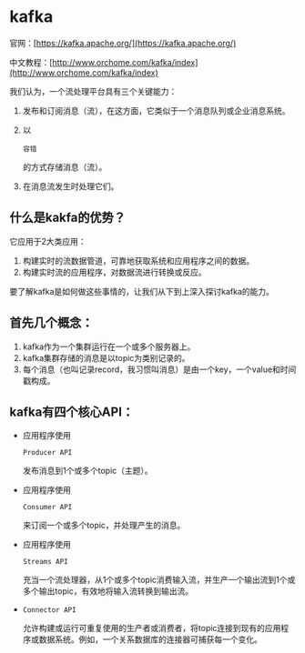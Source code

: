 # kafka

官网：[https://kafka.apache.org/](https://kafka.apache.org/)

中文教程：[http://www.orchome.com/kafka/index](http://www.orchome.com/kafka/index)

我们认为，一个流处理平台具有三个关键能力：

1. 发布和订阅消息（流），在这方面，它类似于一个消息队列或企业消息系统。
2. 以

   `容错`

   的方式存储消息（流）。

3. 在消息流发生时处理它们。

## 什么是kakfa的优势？

它应用于2大类应用：

1. 构建实时的流数据管道，可靠地获取系统和应用程序之间的数据。
2. 构建实时流的应用程序，对数据流进行转换或反应。

要了解kafka是如何做这些事情的，让我们从下到上深入探讨kafka的能力。

## 首先几个概念：

1. kafka作为一个集群运行在一个或多个服务器上。
2. kafka集群存储的消息是以topic为类别记录的。
3. 每个消息（也叫记录record，我习惯叫消息）是由一个key，一个value和时间戳构成。

## kafka有四个核心API：

* 应用程序使用 

  `Producer API`

   发布消息到1个或多个topic（主题）。

* 应用程序使用 

  `Consumer API`

   来订阅一个或多个topic，并处理产生的消息。

* 应用程序使用 

  `Streams API`

   充当一个流处理器，从1个或多个topic消费输入流，并生产一个输出流到1个或多个输出topic，有效地将输入流转换到输出流。

* `Connector API`

  允许构建或运行可重复使用的生产者或消费者，将topic连接到现有的应用程序或数据系统。例如，一个关系数据库的连接器可捕获每一个变化。

